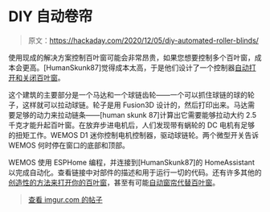 # DIY 自动卷帘

> 原文：<https://hackaday.com/2020/12/05/diy-automated-roller-blinds/>

使用现成的解决方案控制百叶窗可能会非常昂贵，如果您想要控制多个百叶窗，成本会更高。[HumanSkunk87]觉得成本太高，于是他们设计了一个控制器[自动打开和关闭百叶窗](https://imgur.com/a/xuQjH3z#lfxzUPm)。

这个建筑的主要部分是一个马达和一个球链齿轮——一个可以抓住球链的球的轮子，这样就可以拉动球链。轮子是用 Fusion3D 设计的，然后打印出来。马达需要足够的动力来拉动链条——[human skunk 87]计算出它需要能够拉动大约 2.5 千克才能升起百叶窗。在放弃步进电机后，人们发现带有蜗轮的 DC 电机有足够的扭矩工作。WEMOS D1 迷你控制电机控制器，驱动球链轮。两个微型开关告诉 WEMOS 何时停在窗口的底部和顶部。

WEMOS 使用 ESPHome 编程，并连接到[HumanSkunk87]的 HomeAssistant 以完成自动化。查看链接中对部件的描述和用于运行一切的代码。还有许多其他的[创造性的方法来打开你的百叶窗](https://hackaday.com/2020/08/19/automating-mini-blinds-the-rental-friendly-way/)，甚至有可能[自动窗帘代替百叶窗](https://hackaday.com/2019/10/14/the-morningrod-wants-your-mornings-easier-not-harder/)。

> [查看 imgur.com 的帖子](https://imgur.com/POZn2RO)